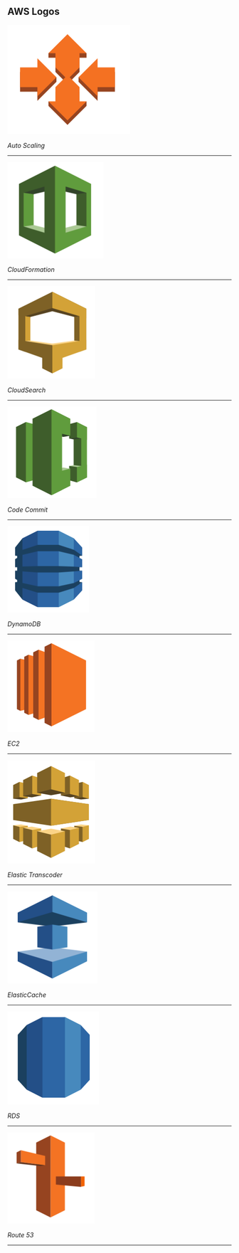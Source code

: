 ## AWS Logos

![Auto Scaling](images/aws/auto_scaling.png)

*Auto Scaling*

---

![CloudFormation](images/aws/cloudformation.png)

*CloudFormation*

---

![CloudSearch](images/aws/cloudsearch.png)

*CloudSearch*

---

![Code Commit](images/aws/code_commit.png)

*Code Commit*

---

![DynamoDB](images/aws/dynamodb.png)

*DynamoDB*

---

![EC2](images/aws/ec2.png)

*EC2*

---

![Elastic Transcoder](images/aws/elastic_transcoder.png)

*Elastic Transcoder*

---

![ElasticCache](images/aws/elasticcache.png)

*ElasticCache*

---

![RDS](images/aws/rds.png)

*RDS*

---

![Route 53](images/aws/route_53.png)

*Route 53*

---
